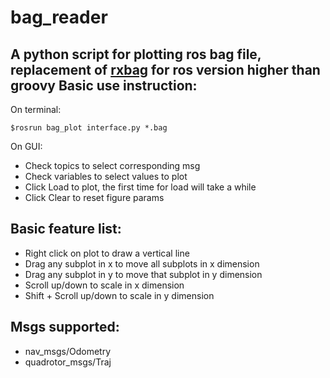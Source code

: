 bag_reader
==========
A python script for plotting ros bag file, replacement of [rxbag](http://wiki.ros.org/rxbag) for ros version higher than groovy
Basic use instruction:
--------------------
On terminal:
```
$rosrun bag_plot interface.py *.bag
```
On GUI:
* Check topics to select corresponding msg
* Check variables to select values to plot
* Click Load to plot, the first time for load will take a while
* Click Clear to reset figure params

Basic feature list:
------------------
* Right click on plot to draw a vertical line
* Drag any subplot in x to move all subplots in x dimension
* Drag any subplot in y to move that subplot in y dimension
* Scroll up/down to scale in x dimension
* Shift + Scroll up/down to scale in y dimension
 
Msgs supported:
------------------
* nav_msgs/Odometry
* quadrotor_msgs/Traj
